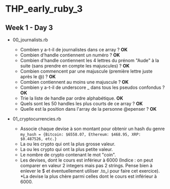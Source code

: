 # THP_early_ruby_3
Week 1 - Day 3
----------------------------------

* 00_journalists.rb
	* Combien y a-t-il de journalistes dans ce array ? __OK__
	* Combien d'handle contiennent un numéro ? __OK__
	* Combien d'handle contiennent les 4 lettres du prénom "Aude" à la suite (sans prendre en compte les majuscules) ? __OK__
	* Combien commencent par une majuscule (première lettre juste après le @) ? __OK__
	* Combien contiennent au moins une majuscule ? __OK__
	* Combien y a-t-il de underscore _ dans tous les pseudos confondus ? __OK__
	* Trie la liste de handle par ordre alphabétique. __OK__
	* Quels sont les 50 handles les plus courts de ce array ? __OK__
	* Quelle est la position dans l'array de la personne @epenser ? __OK__

* 01_cryptocurrencies.rb
	* Associe chaque devise à son montant pour obtenir un hash du genre `my_hash = {Bitcoin: $6558.07, Ethereum: $468.95, XRP: $0.487526, etc.}`
	* La ou les crypto qui ont la plus grosse valeur.
	* La ou les crypto qui ont la plus petite valeur.
	* Le nombre de crypto contenant le mot "coin".
	* Les devises, dont le cours est inférieur à 6000 (Indice : on peut comparer en valeur 2 integers mais pas 2 strings. Pense bien à enlever le $ et éventuellement utiliser .to_i pour faire cet exercice).
	*La devise la plus chère parmi celles dont le cours est inférieur à 6000.

<!--
__OK__
-->
